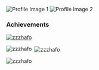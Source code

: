 ![Profile Image 1](https://i.pinimg.com/564x/b2/65/04/b26504e69d893aa6816d3133a4bca910.jpg)
![Profile Image 2](https://i.pinimg.com/564x/14/68/89/146889fa1bf831429bd5ff08e7a212c2.jpg)

### Achievements

<p align="left"> 
  <a href="https://github.com/ryo-ma/github-profile-trophy">
    <img src="https://github-profile-trophy.vercel.app/?username=zzzhafo" alt="zzzhafo" />
  </a> 
</p>

<p><img align="left" src="https://github-readme-stats.vercel.app/api/top-langs?username=zzzhafo&show_icons=true&locale=en&layout=compact" alt="zzzhafo" /></p>

<p>&nbsp;<img align="center" src="https://github-readme-stats.vercel.app/api?username=zzzhafo&show_icons=true&locale=en" alt="zzzhafo" /></p>

<p><img align="center" src="https://github-readme-streak-stats.herokuapp.com/?user=zzzhafo&" alt="zzzhafo" /></p>
